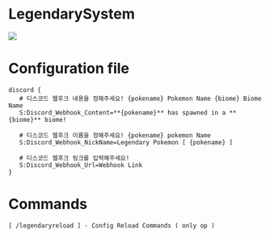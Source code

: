 # LegendarySystem
![](https://cdn.discordapp.com/attachments/832552780790759444/832553319011844106/unknown.png)

# Configuration file

 ```
discord {
    # 디스코드 웹후크 내용을 정해주세요! {pokename} Pokemon Name {biome} Biome Name
    S:Discord_Webhook_Content=**{pokename}** has spawned in a **{biome}** biome!

    # 디스코드 웹후크 이름을 정해주세요! {pokename} pokemon Name
    S:Discord_Webhook_NickName=Legendary Pokemon [ {pokename} ] 

    # 디스코드 웹후크 링크를 입력해주세요!
    S:Discord_Webhook_Url=Webhook Link
}
```

# Commands

```
[ /legendaryreload ] - Config Reload Commands ( only op )
```
